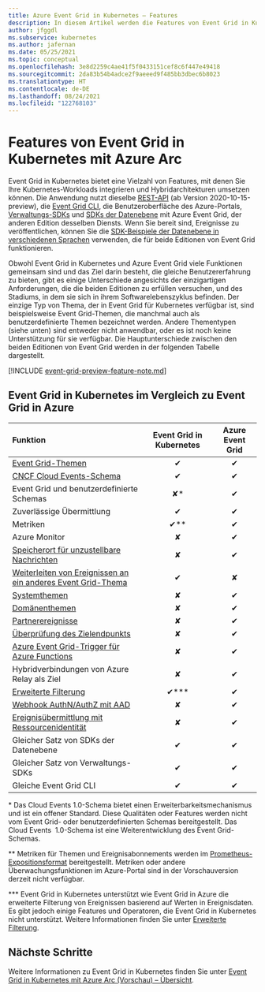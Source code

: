 ```yaml
---
title: Azure Event Grid in Kubernetes – Features
description: In diesem Artikel werden die Features von Event Grid in Kubernetes mit Event Grid in Azure verglichen.
author: jfggdl
ms.subservice: kubernetes
ms.author: jafernan
ms.date: 05/25/2021
ms.topic: conceptual
ms.openlocfilehash: 3e8d2259c4ae41f5f0433151cef8c6f447e49418
ms.sourcegitcommit: 2da83b54b4adce2f9aeeed9f485bb3dbec6b8023
ms.translationtype: HT
ms.contentlocale: de-DE
ms.lasthandoff: 08/24/2021
ms.locfileid: "122768103"
---
```

# <a name="event-grid-on-kubernetes-with-azure-arc-features"></a>Features von Event Grid in Kubernetes mit Azure Arc
Event Grid in Kubernetes bietet eine Vielzahl von Features, mit denen Sie Ihre Kubernetes-Workloads integrieren und Hybridarchitekturen umsetzen können. Die Anwendung nutzt dieselbe [REST-API](/rest/api/eventgrid/version2021-06-01-preview/topics) (ab Version 2020-10-15-preview), die [Event Grid CLI](/cli/azure/eventgrid), die Benutzeroberfläche des Azure-Portals, [Verwaltungs-SDKs](../sdk-overview.md#management-sdks) und [SDKs der Datenebene](../sdk-overview.md#data-plane-sdks) mit Azure Event Grid, der anderen Edition desselben Diensts. Wenn Sie bereit sind, Ereignisse zu veröffentlichen, können Sie die [SDK-Beispiele der Datenebene in verschiedenen Sprachen](https://devblogs.microsoft.com/azure-sdk/event-grid-ga/) verwenden, die für beide Editionen von Event Grid funktionieren.

Obwohl Event Grid in Kubernetes und Azure Event Grid viele Funktionen gemeinsam sind und das Ziel darin besteht, die gleiche Benutzererfahrung zu bieten, gibt es einige Unterschiede angesichts der einzigartigen Anforderungen, die die beiden Editionen zu erfüllen versuchen, und des Stadiums, in dem sie sich in ihrem Softwarelebenszyklus befinden. Der einzige Typ von Thema, der in Event Grid für Kubernetes verfügbar ist, sind beispielsweise Event Grid-Themen, die manchmal auch als benutzerdefinierte Themen bezeichnet werden. Andere Thementypen (siehe unten) sind entweder nicht anwendbar, oder es ist noch keine Unterstützung für sie verfügbar. Die Hauptunterschiede zwischen den beiden Editionen von Event Grid werden in der folgenden Tabelle dargestellt.

[!INCLUDE [event-grid-preview-feature-note.md](../includes/event-grid-preview-feature-note.md)]


## <a name="event-grid-on-kubernetes-vs-event-grid-on-azure"></a>Event Grid in Kubernetes im Vergleich zu Event Grid in Azure

| Funktion | Event Grid in Kubernetes | Azure Event Grid |
|:--|:-:|:-:|
| [Event Grid-Themen](/rest/api/eventgrid/version2021-06-01-preview/topics) | ✔ | ✔ |
| [CNCF Cloud Events-Schema](https://github.com/cloudevents/spec/blob/master/spec.md) | ✔ | ✔ |
| Event Grid und benutzerdefinierte Schemas | ✘* | ✔ |
| Zuverlässige Übermittlung | ✔ | ✔ |
| Metriken  | ✔** | ✔ |
| Azure Monitor  | ✘ | ✔ |
| [Speicherort für unzustellbare Nachrichten](../manage-event-delivery.md#set-dead-letter-location) | ✘ | ✔ |
| [Weiterleiten von Ereignissen an ein anderes Event Grid-Thema](event-handlers.md#azure-event-grid) | ✔ | ✘ |
| [Systemthemen](../system-topics.md) | ✘ | ✔ |
| [Domänenthemen](../event-domains.md) | ✘ | ✔ |
| [Partnerereignisse](../partner-events-overview.md) | ✘ | ✔ |
| [Überprüfung des Zielendpunkts](../webhook-event-delivery.md#endpoint-validation-with-event-grid-events) | ✘ | ✔ |
| [Azure Event Grid-Trigger für Azure Functions](../../azure-functions/functions-bindings-event-grid-trigger.md) | ✘ | ✔ |
| Hybridverbindungen von Azure Relay als Ziel | ✘ | ✔ |
| [Erweiterte Filterung](filter-events.md) | ✔*** | ✔ |
| [Webhook AuthN/AuthZ mit AAD](../secure-webhook-delivery.md) | ✘ | ✔ |
| [Ereignisübermittlung mit Ressourcenidentität](/rest/api/eventgrid/version2021-06-01-preview/event-subscriptions/create-or-update) | ✘ | ✔ |
| Gleicher Satz von SDKs der Datenebene | ✔ | ✔ |
| Gleicher Satz von Verwaltungs-SDKs | ✔ | ✔ |
| Gleiche Event Grid CLI | ✔ | ✔ |

\* Das Cloud Events 1.0-Schema bietet einen Erweiterbarkeitsmechanismus und ist ein offener Standard. Diese Qualitäten oder Features werden nicht vom Event Grid- oder benutzerdefinierten Schemas bereitgestellt. Das Cloud Events  1.0-Schema ist eine Weiterentwicklung des Event Grid-Schemas.

\** Metriken für Themen und Ereignisabonnements werden im [Prometheus-Expositionsformat](https://prometheus.io/docs/instrumenting/exposition_formats/) bereitgestellt. Metriken oder andere Überwachungsfunktionen im Azure-Portal sind in der Vorschauversion derzeit nicht verfügbar.

\*** Event Grid in Kubernetes unterstützt wie Event Grid in Azure die erweiterte Filterung von Ereignissen basierend auf Werten in Ereignisdaten. Es gibt jedoch einige Features und Operatoren, die Event Grid in Kubernetes nicht unterstützt. Weitere Informationen finden Sie unter [Erweiterte Filterung](filter-events.md#filter-by-values-in-event-data).

## <a name="next-steps"></a>Nächste Schritte
Weitere Informationen zu Event Grid in Kubernetes finden Sie unter [Event Grid in Kubernetes mit Azure Arc (Vorschau) – Übersicht](overview.md).
